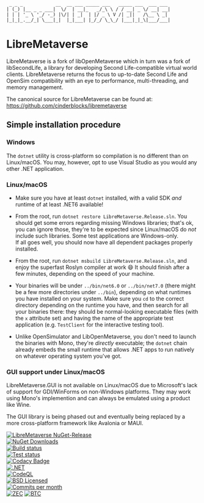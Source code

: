 ```
 _ _ _            __  __ ___ _____ ___   _____ ___  ___ ___ 
| (_) |__ _ _ ___|  \/  | __|_   _/_\ \ / / __| _ \/ __| __|
| | | '_ \ '_/ -_) |\/| | _|  | |/ _ \ V /| _||   /\__ \ _| 
|_|_|_.__/_| \___|_|  |_|___| |_/_/ \_\_/ |___|_|_\|___/___|
```
# LibreMetaverse

LibreMetaverse is a fork of libOpenMetaverse which in turn was a fork of
libSecondLife, a library for developing Second Life-compatible virtual world
clients. LibreMetaverse returns the focus to up-to-date Second Life and OpenSim
compatibility with an eye to performance, multi-threading, and memory management.

The canonical source for LibreMetaverse can be found at:
https://github.com/cinderblocks/libremetaverse

## Simple installation procedure

### Windows

The `dotnet` utility is cross-platform so compilation is no different than on Linux/macOS. 
You may, however, opt to use Visual Studio as you would any other .NET application.

### Linux/macOS

-  Make sure you have at least `dotnet` installed, with a valid SDK _and_ runtime of at least .NET6 available!

-  From the root, run `dotnet restore LibreMetaverse.Release.sln`. You should get some errors regarding missing Windows libraries; 
that's ok, you can ignore those, they're to be expected since Linux/macOS do _not_ include such libraries. Some test applications are Windows-only.  
If all goes well, you should now have all dependent packages properly installed.

-  From the root, run `dotnet msbuild LibreMetaverse.Release.sln`, and enjoy the superfast Roslyn compiler at work 😄 
It should finish after a few minutes, depending on the speed of your machine.

-  Your binaries will be under `../bin/net6.0` or `../bin/net7.0` (there might be a few more directories under `../bin`),
depending on what runtimes you have installed on your system. Make sure you `cd` to the correct directory depending on the runtime you have, 
and then search for all your binaries there: they should be normal-looking executable files (with the `x` attribute set) and having the name 
of the appropriate test application (e.g. `TestClient` for the interactive testing tool).

-  Unlike OpenSimulator and LibOpenMetaverse, you don't need to launch the binaries with Mono, they're _directly_ executable; 
the `dotnet` chain already embeds the small runtime that allows .NET apps to run natively on whatever operating system you've got.

### GUI support under Linux/macOS

LibreMetaverse.GUI is not available on Linux/macOS due to Microsoft's lack of support for GDI/WinForms on non-Windows platforms. 
They may work using Mono's implemention and can always be emulated using a product like Wine.

The GUI library is being phased out and eventually being replaced by a more cross-platform framework like Avalonia or MAUI.


[![LibreMetaverse NuGet-Release](https://img.shields.io/nuget/v/libremetaverse.svg?label=LibreMetaverse)](https://www.nuget.org/packages/LibreMetaverse/)  
[![NuGet Downloads](https://img.shields.io/nuget/dt/LibreMetaverse?label=NuGet%20downloads)](https://www.nuget.org/packages/LibreMetaverse/)  
[![Build status](https://ci.appveyor.com/api/projects/status/pga5w0qken2k2nnl?svg=true)](https://ci.appveyor.com/project/cinderblocks57647/libremetaverse-ksbcr)  
[![Test status](https://img.shields.io/appveyor/tests/cinderblocks57647/libremetaverse-ksbcr?compact_message&svg=true)](https://ci.appveyor.com/project/cinderblocks57647/libremetaverse-ksbcr)  
[![Codacy Badge](https://app.codacy.com/project/badge/Grade/1cb97cd799c64ba49e2721f2ddda56ab)](https://www.codacy.com/gh/cinderblocks/libremetaverse/dashboard?utm_source=github.com&amp;utm_medium=referral&amp;utm_content=cinderblocks/libremetaverse&amp;utm_campaign=Badge_Grade)  
[![.NET](https://github.com/cinderblocks/libremetaverse/actions/workflows/dotnet.yml/badge.svg)](https://github.com/cinderblocks/libremetaverse/actions/workflows/dotnet.yml)  
[![CodeQL](https://github.com/cinderblocks/libremetaverse/actions/workflows/codeql-analysis.yml/badge.svg)](https://github.com/cinderblocks/libremetaverse/actions/workflows/codeql-analysis.yml)  
[![BSD Licensed](https://img.shields.io/github/license/cinderblocks/libremetaverse)](https://github.com/cinderblocks/libremetaverse/blob/master/LICENSE.txt)  
[![Commits per month](https://img.shields.io/github/commit-activity/m/cinderblocks/libremetaverse/master)](https://www.github.com/cinderblocks/libremetaverse/)  
[![ZEC](https://img.shields.io/keybase/zec/cinder)](https://keybase.io/cinder) [![BTC](https://img.shields.io/keybase/btc/cinder)](https://keybase.io/cinder)  
